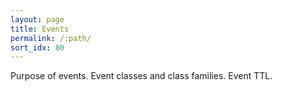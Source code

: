 ```yaml
---
layout: page
title: Events
permalink: /:path/
sort_idx: 80
---
```

Purpose of events. Event classes and class families. Event TTL.

